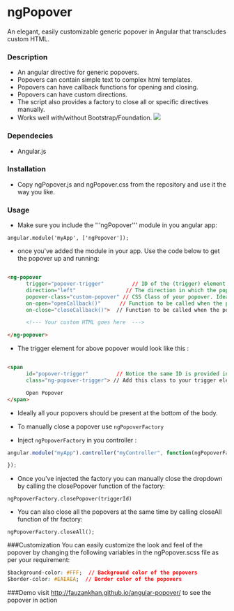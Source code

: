 # ngPopover
An elegant, easily customizable generic popover in Angular that transcludes custom HTML.

### Description
* An angular directive for generic popovers.
* Popovers can contain simple text to complex html templates.
* Popovers can have callback functions for opening and closing.
* Popovers can have custom directions.
* The script also provides a factory to close all or specific directives manually.
* Works well with/without Bootstrap/Foundation.
![](http://s21.postimg.org/8zwq3pzzb/popover1.png)

### Dependecies
* Angular.js

### Installation
* Copy ngPopover.js and ngPopover.css from the repository and use it the way you like.

### Usage
* Make sure you include the '''ngPopover''' module in you angular app: 

```
angular.module('myApp', ['ngPopover']);
```

* once you've added the module in your app. Use the code below to get the popover up and running:

```html

<ng-popover 
      trigger="popover-trigger"         // ID of the (trigger) element that'll open/close the popover
      direction="left"                // The direction in which the popover hould appear can be equal to top, bottom, left & right. bottom is the default value
      popover-class="custom-popover" // CSS Class of your popover. Ideally you should define the styles of your HTML under this class 
      on-open="openCallback()"      // Function to be called when the popover is shown
      on-close="closeCallback()">  // Function to be called when the popover is hidden

      <!--- Your custom HTML goes here  --->

</ng-popover>

```
* The trigger element for above popover would look like this :

```html

<span 
      id="popover-trigger"         // Notice the same ID is provided in the trigger attribute of the popover
      class="ng-popover-trigger"> // Add this class to your trigger elements

      Open Popover
</span>

```

* Ideally all your popovers should be present at the bottom of the body.

* To manually close a popover use ```ngPopoverFactory```
* Inject ```ngPopoverFactory``` in you controller : 

```javascript
angular.module("myApp").controller("myController", function(ngPopoverFactory){

});
```

* Once you've injected the factory you can manually close the dropdown by calling the closePopover function of the factory: 

```
ngPopoverFactory.closePopover(triggerId)
```

* You can also close all the popovers at the same time by calling closeAll function of thr factory: 

```
ngPopoverFactory.closeAll();
```

###Customization
You can easily customize the look and feel of the popover by changing the following variables in the ngPopover.scss file as per your requirement:

```css
$background-color: #FFF;  // Background color of the popovers
$border-color: #EAEAEA;  // Border color of the popovers
```


###Demo
visit <a href="http://fauzankhan.github.io/angular-popover/">http://fauzankhan.github.io/angular-popover/</a> to see the popover in action

